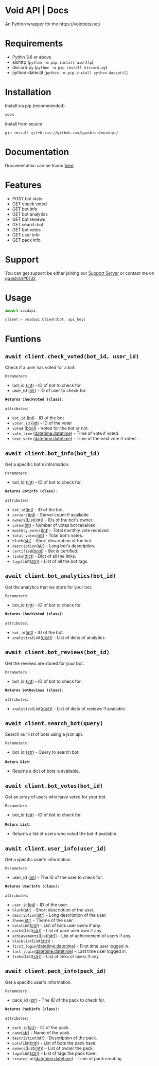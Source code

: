 # Void API | Docs

  

An Python wrapper for the https://voidbots.net/

  

# Requirements 

 - Pythin 3.6 or above
 - aiohttp (`python -m pip install aiohttp`)
 - discord.py (`python -m pip install discord.py`)
 - python-dateutil (`python -m pip install python-dateutil`)

# Installation
Install via pip (recommended)
```py
soon
```
Install from source
```
pip install git+https://github.com/ggashish/voidapi/
```
# Documentation
Documentation can be found [here](https://docs.voidbots.net/)

# Features

 - POST bot stats
 - GET check voted
 - GET bot info
 - GET bot analytics
 - GET bot reviews
 - GET search bot
 - GET bot votes
 - GET user info
 - GET pack info

# Support 
You can get support be either joining our [Support Server](https://discord.gg/QbnZMCP8MY) or contact me on [ggashish#6132](https://discord.com/users/711043296025378856)

# Usage
```py
import voidapi

client = voidapi.Client(bot, api_key)
```
# Funtions
## `await client.check_voted(bot_id, user_id)`
Check if a user has voted for a bot.

`Parameters:`

 - bot_id ([int](https://docs.python.org/3/library/functions.html#int)) - ID of bot to check for.
 - user_id ([int](https://docs.python.org/3/library/functions.html#int)) -   ID of user to check for.

 **`Returns CheckVoted (class):`**

`attributes`:
 - `bot_id` ([int](https://docs.python.org/3/library/functions.html#int)) - ID of the bot
 - `voter_id` ([int](https://docs.python.org/3/library/functions.html#int)) - ID of the voter
 - `voted` ([bool](https://docs.python.org/3/library/functions.html#bool)) - Voted for the bot or not.
 - `vote_time` ([datetime.datetime](https://docs.python.org/3/library/datetime.html#datetime.datetime)) - Time of vote if voted.
  - `next_vote` ([datetime.datetime](https://docs.python.org/3/library/datetime.html#datetime.datetime)) - Time of the next vote if voted.

## `await client.bot_info(bot_id)`
Get a specific bot's information.

`Parameters:`

 - bot_id ([int](https://docs.python.org/3/library/functions.html#int)) - ID of bot to check for.

 **`Returns BotInfo (class):`**

`attributes`:
 - `bot_id`([int](https://docs.python.org/3/library/functions.html#int)) - ID of the bot.
 - `servers`([int](https://docs.python.org/3/library/functions.html#int)) - Server count if available.
 - `owners`(List([int](https://docs.python.org/3/library/functions.html#int))) - IDs of the bot's owner.
 - `votes`([int](https://docs.python.org/3/library/functions.html#int)) - Number of votes bot received.
 - `monthly_votes`([int](https://docs.python.org/3/library/functions.html#int)) - Total monthly vote received.
 - `total_votes`([int](https://docs.python.org/3/library/functions.html#int)) - Total bot's votes.
 - `blurb`([str](https://docs.python.org/3/library/stdtypes.html#str)) - Short description of the bot.
 - `description`([str](https://docs.python.org/3/library/stdtypes.html#str)) - Long bot's description.
 - `certified`([bool](https://docs.python.org/3/library/functions.html#bool)) - Bot is certified.
 - `links`([dict](https://docs.python.org/3/library/stdtypes.html#dict)) - Dict of all the links.
 - `tags`(List([str](https://docs.python.org/3/library/stdtypes.html#str))) - List of all the bot tags.

## `await client.bot_analytics(bot_id)`
Get the analytics that we store for your bot.

`Parameters:`

 - bot_id ([int](https://docs.python.org/3/library/functions.html#int)) - ID of bot to check for.

 **`Returns CheckVoted (class):`**

`attributes`:
 - `bot_id`([int](https://docs.python.org/3/library/functions.html#int)) - ID of the bot.
 - `analytics`(List([dict](https://docs.python.org/3/library/stdtypes.html#dict))) - List of dicts of analytics.
 
 ## `await client.bot_reviews(bot_id)`
Get the reviews are stored for your bot.

`Parameters:`

 - bot_id ([int](https://docs.python.org/3/library/functions.html#int)) - ID of bot to check for.

 **`Returns BotReviews (class):`**

`attributes`:
 - `analytics`(List([dict](https://docs.python.org/3/library/stdtypes.html#dict))) - List of dicts of reviews if available.

 ## `await client.search_bot(query)`
Search our list of bots using a json api.

`Parameters:`

 - bot_id ([str](https://docs.python.org/3/library/stdtypes.html#str)) - Query to search bot.

 **`Returs Dict`:**
 

 - Returns a dict of bots is available.

 ## `await client.bot_votes(bot_id)`
Get an array of users who have voted for your bot.

`Parameters:`

 - bot_id ([int](https://docs.python.org/3/library/functions.html#int)) - ID of bot to check for.


 **`Returs List`:**
 

 - Returns a list of users who voted the bot if available.

## `await client.user_info(user_id)`
Get a specific user's information.

`Parameters:`

 - user_id ([int](https://docs.python.org/3/library/functions.html#int)) - The ID of the user to check for.

 **`Returns UserInfo (class):`**

`attributes`:
 - `user_id`([int](https://docs.python.org/3/library/functions.html#int)) - ID of the user.
 - `blurb`([str](https://docs.python.org/3/library/stdtypes.html#str)) - Short description of the user.
 - `description`([str](https://docs.python.org/3/library/stdtypes.html#str)) - Long description of the user.
 - `theme`([str](https://docs.python.org/3/library/stdtypes.html#str)) - Theme of the user.
 - `bots`(List([int](https://docs.python.org/3/library/functions.html#int))) - List of bots user owns if any.
 - `packs`(List([str](https://docs.python.org/3/library/stdtypes.html#str))) - List of pack user own if any.
 - `achievements`(List([str](https://docs.python.org/3/library/stdtypes.html#str))) - List of achievement of users if any.
 - `blacklist`(List([str](https://docs.python.org/3/library/stdtypes.html#str))) - 
 - `first_login`([datetime.datetime](https://docs.python.org/3/library/datetime.html#datetime.datetime)) - First time user logged in.
 - `last_login`([datetime.datetime](https://docs.python.org/3/library/datetime.html#datetime.datetime)) - Last time user logged in.
 - `links`(List([str](https://docs.python.org/3/library/stdtypes.html#str))) - List of links of users if any.

## `await client.pack_info(pack_id)`
Get a specific user's information.

`Parameters:`

 - pack_id ([str](https://docs.python.org/3/library/stdtypes.html#str)) - The ID of the pack to check for.

 **`Returns PackInfo (class):`**
 
`attributes`:
 - `pack_id`([str](https://docs.python.org/3/library/stdtypes.html#str)) - ID of the pack.
 - `name`([str](https://docs.python.org/3/library/stdtypes.html#str)) - Name of the pack.
 - `description`([str](https://docs.python.org/3/library/stdtypes.html#str)) - Description of the pack.
 - `bots`(List([int](https://docs.python.org/3/library/functions.html#int))) - List of bots the pack have.
 - `owners`(List([int](https://docs.python.org/3/library/functions.html#int))) - List of owner the pack.
 - `tags`(List([str](https://docs.python.org/3/library/stdtypes.html#str))) - List of tags the pack have.
 - `created_at`([datetime.datetime](https://docs.python.org/3/library/datetime.html#datetime.datetime)) - Time of pack creating
